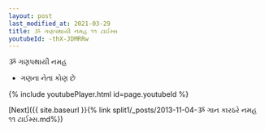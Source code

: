 ```yaml
---
layout: post
last_modified_at: 2021-03-29
title: ૐ ગણપથાયી નમહ ૧૧ ટાઈમ્સ
youtubeId: -thX-JDMRRw
---
```

 
 
 ૐ ગણપથાયી નમહ  
 
 -  ગણના નેતા કોણ છે 
 
  
 
  
 
 
 
 
 
 


{% include youtubePlayer.html id=page.youtubeId %}
 
[Next]({{ site.baseurl }}{% link  split1/_posts/2013-11-04-ૐ ગાન કારઠરે નમહ ૧૧ ટાઈમ્સ.md%})
 

